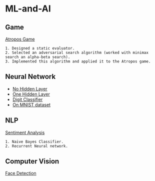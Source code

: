 # ML-and-AI

## Game
[Atropos Game](https://github.com/PaviRaghav/ML-and-AI/tree/master/Atropos%20Game)
```
1. Designed a static evaluator.
2. Selected an adversarial search algorithm (worked with minimax search an alpha-beta search).
3. Implemented this algorithm and applied it to the Atropos game.
```

## Neural Network
- [No Hidden Layer](https://github.com/PaviRaghav/ML-and-AI/blob/master/MachineLearning/NN-2Layers.ipynb)
- [One Hidden Layer](https://github.com/PaviRaghav/ML-and-AI/blob/master/MachineLearning/NN-3Layers.ipynb)
- [Digit Classifier](https://github.com/PaviRaghav/ML-and-AI/blob/master/MachineLearning/NN_DigitClassify.ipynb)
- [On MNIST dataset](https://github.com/PaviRaghav/ML-and-AI/blob/master/MachineLearning/TF_MNIST2.py)

## NLP
[Sentiment Analysis](https://github.com/PaviRaghav/ML-and-AI/tree/master/SA)
```
1. Naive Bayes Classifier.
2. Recurrent Neural network.
```

## Computer Vision
[Face Detection](https://github.com/PaviRaghav/ML-and-AI/blob/master/DetectFace.py)
